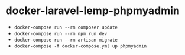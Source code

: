 # docker-laravel-lemp-phpmyadmin

- `docker-compose run --rm composer update`
- `docker-compose run --rm npm run dev`
- `docker-compose run --rm artisan migrate`
- `docker-compose -f docker-compose.yml up phpmyadmin`

